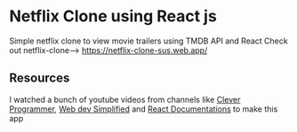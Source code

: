 # Netflix Clone using React js
Simple netflix clone to view movie trailers using TMDB API and React
Check out netflix-clone--> https://netflix-clone-sus.web.app/
## Resources
I watched a bunch of youtube videos from channels like [Clever Programmer](https://www.youtube.com/channel/UCqrILQNl5Ed9Dz6CGMyvMTQ), [Web dev Simplified](https://www.youtube.com/channel/UCFbNIlppjAuEX4znoulh0Cw) and [React Documentations](https://reactjs.org/docs/getting-started.html) to make this app
